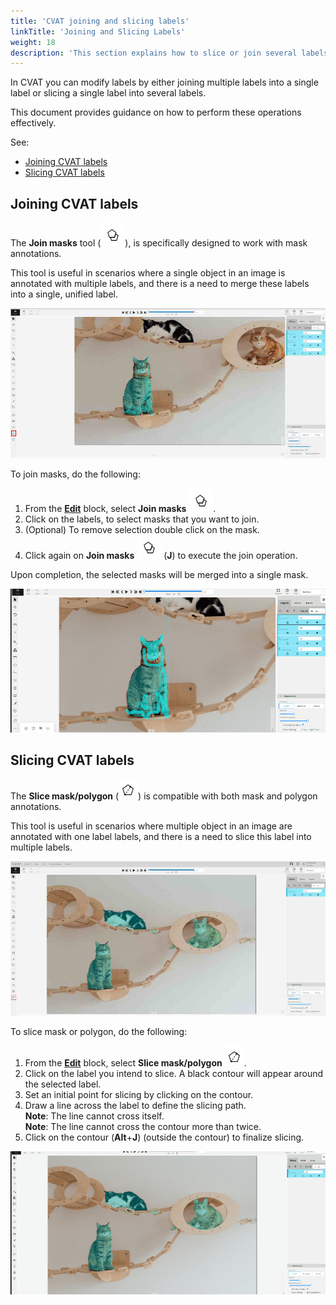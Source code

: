 ```yaml
---
title: 'CVAT joining and slicing labels'
linkTitle: 'Joining and Slicing Labels'
weight: 18
description: 'This section explains how to slice or join several labels'
---
```


In CVAT you can modify labels by either joining multiple labels into
a single label or slicing a single label into several labels.

This document provides guidance on how to perform these operations effectively.

See:

- [Joining CVAT labels](#joining-cvat-labels)
- [Slicing CVAT labels](#slicing-cvat-labels)

## Joining CVAT labels

The **Join masks** tool (![Join masks tool icon](/images/join-masks-icon.jpg)),
is specifically designed to work with mask annotations.

This tool is useful in scenarios where a single object
in an image is annotated with multiple labels,
and there is a need to merge these labels into a single, unified label.

![Join masks](/images/joining-tool-01.jpg)

To join masks, do the following:

1. From the [**Edit**](/docs/manual/basics/controls-sidebar/#edit) block,
   select **Join masks** ![Join masks tool icon](/images/join-masks-icon.jpg).
2. Click on the labels, to select masks that you want to join.
3. (Optional) To remove selection double click on the mask.
4. Click again on **Join masks** ![Join masks tool icon](/images/join-masks-icon.jpg)
  (**J**) to execute the join operation.

Upon completion, the selected masks will be merged into a single mask.

![Join masks gif](/images/joining-tool-02.gif)

## Slicing CVAT labels

The **Slice mask/polygon** (![Slicing tool icon](/images/slicing-tool-icon.jpg))
is compatible with both mask and polygon annotations.

This tool is useful in scenarios where multiple object in an image
are annotated with one label labels,
and there is a need to slice this label into multiple labels.

![Slicing tool](/images/slicing-tool-01.jpg)

To slice mask or polygon, do the following:

1. From the [**Edit**](/docs/manual/basics/controls-sidebar/#edit) block,
   select **Slice mask/polygon** ![Slicing tool icon](/images/slicing-tool-icon.jpg).
2. Click on the label you intend to slice.
   A black contour will appear around the selected label.
3. Set an initial point for slicing by clicking on the contour.
4. Draw a line across the label to define the slicing path.
   <br> **Note**: The line cannot cross itself.
   <br> **Note**: The line cannot cross the contour more than twice.
5. Click on the contour (**Alt**+**J**) (outside the contour) to finalize slicing.

![Slicing tool](/images/slicing-tool-02.gif)
